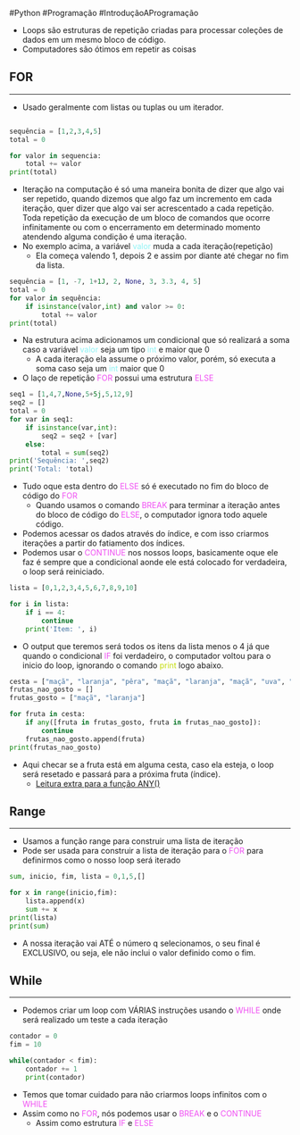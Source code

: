 #Python #Programação #IntroduçãoAProgramação 


- Loops são estruturas de repetição criadas para processar coleções de dados em um mesmo bloco de código.
- Computadores são ótimos em repetir as coisas 

## FOR
---

- Usado geralmente com listas ou tuplas ou um iterador.

```python

sequência = [1,2,3,4,5]
total = 0

for valor in sequencia:
	total += valor
print(total)
```

- Iteração na computação é só uma maneira bonita de dizer que algo vai ser repetido, quando dizemos que algo faz um incremento em cada iteração, quer dizer que algo vai ser acrescentado a cada repetição. Toda repetição da execução de um bloco de comandos que ocorre infinitamente ou com o encerramento em determinado momento atendendo alguma condição é uma iteração.
- No exemplo acima, a variável <span style="color:#8ef3f5">valor</span> muda a cada iteração(repetição)
	- Ela começa valendo 1, depois 2 e assim por diante até chegar no fim da lista.
```python 
sequência = [1, -7, 1+1J, 2, None, 3, 3.3, 4, 5] 
total = 0 
for valor in sequência: 
	if isinstance(valor,int) and valor >= 0: 
		total += valor 
print(total)
```
- Na estrutura acima adicionamos um condicional que só realizará a soma caso a variável <span style="color:#8ef3f5">valor</span> seja um tipo <span style="color:#8ef3f5">int</span> e maior que 0
	- A cada iteração ela assume o próximo valor, porém, só executa a soma caso seja um <span style="color:#8ef3f5">int</span> maior que 0
- O laço de repetição <span style="color:#f04ff3">FOR</span> possui uma estrutura <span style="color:#f04ff3">ELSE</span> 
```python
seq1 = [1,4,7,None,5+5j,5,12,9]
seq2 = []
total = 0
for var in seq1:
	if isinstance(var,int):
		seq2 = seq2 + [var]
	else:
		total = sum(seq2)
print('Sequência: ',seq2)
print('Total: 'total)
```
- Tudo oque esta dentro do <span style="color:#f04ff3">ELSE</span> só é executado no fim do bloco de código do <span style="color:#f04ff3">FOR</span> 
	- Quando usamos o comando <span style="color:#f04ff3">BREAK</span> para terminar a iteração antes do bloco de código do <span style="color:#f04ff3">ELSE</span>, o computador ignora todo aquele código.
- Podemos acessar os dados através do índice, e com isso criarmos iterações a partir do fatiamento dos índices.
- Podemos usar o <span style="color:#f04ff3">CONTINUE</span> nos nossos loops, basicamente oque ele faz é sempre que a condicional aonde ele está colocado for verdadeira, o loop será reiniciado.
```python
lista = [0,1,2,3,4,5,6,7,8,9,10]

for i in lista:
	if i == 4:
		continue
	print('Item: ', i)
```
- O output que teremos será todos os itens da lista menos o 4 já que quando o condicional <span style="color:#f04ff3">IF</span> foi verdadeiro, o computador voltou para o inicio do loop, ignorando o comando <span style="color:#c5de0d">print</span> logo abaixo.
```python
cesta = ["maçã", "laranja", "pêra", "maçã", "laranja", "maçã", "uva", "mamão", "pêra"]
frutas_nao_gosto = []
frutas_gosto = ["maçã", "laranja"]

for fruta in cesta:
	if any([fruta in frutas_gosto, fruta in frutas_nao_gosto]):
		continue
	frutas_nao_gosto.append(fruta)
print(frutas_nao_gosto)
```
- Aqui checar se a fruta está em alguma cesta, caso ela esteja, o loop será resetado e passará para a próxima fruta (índice).
	- [Leitura extra para a função ANY()](https://www.programiz.com/python-programming/methods/built-in/any)

## Range
---

- Usamos a função range para construir uma lista de iteração
- Pode ser usada para construir a lista de iteração para o <span style="color:#f04ff3">FOR</span> para definirmos como o nosso loop será iterado
```python
sum, inicio, fim, lista = 0,1,5,[]

for x in range(inicio,fim):
	lista.append(x)
	sum += x
print(lista)
print(sum)
```
- A nossa iteração vai ATÉ o número q selecionamos, o seu final é EXCLUSIVO, ou seja, ele não inclui o valor definido como o fim.

## While
---

- Podemos criar um loop com VÁRIAS instruções usando o <span style="color:#f04ff3">WHILE</span> onde será realizado um teste a cada iteração

```python
contador = 0
fim = 10

while(contador < fim):
	contador += 1
	print(contador)
```

- Temos que tomar cuidado para não criarmos loops infinitos com o <span style="color:#f04ff3">WHILE</span> 
- Assim como no <span style="color:#f04ff3">FOR</span>, nós podemos usar o <span style="color:#f04ff3">BREAK</span> e o <span style="color:#f04ff3">CONTINUE</span> 
	- Assim como estrutura <span style="color:#f04ff3">IF</span> e <span style="color:#f04ff3">ELSE</span> 